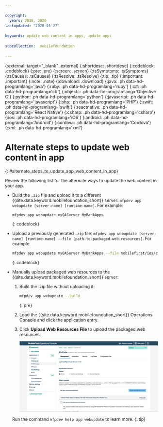 ```yaml
---

copyright:
  years: 2018, 2020
lastupdated: "2020-05-27"

keywords: update web content in apps, update apps

subcollection:  mobilefoundation

---
```


{:external: target="_blank" .external}
{:shortdesc: .shortdesc}
{:codeblock: .codeblock}
{:pre: .pre}
{:screen: .screen}
{:tsSymptoms: .tsSymptoms}
{:tsCauses: .tsCauses}
{:tsResolve: .tsResolve}
{:tip: .tip}
{:important: .important}
{:note: .note}
{:download: .download}
{:java: .ph data-hd-programlang='java'}
{:ruby: .ph data-hd-programlang='ruby'}
{:c#: .ph data-hd-programlang='c#'}
{:objectc: .ph data-hd-programlang='Objective C'}
{:python: .ph data-hd-programlang='python'}
{:javascript: .ph data-hd-programlang='javascript'}
{:php: .ph data-hd-programlang='PHP'}
{:swift: .ph data-hd-programlang='swift'}
{:reactnative: .ph data-hd-programlang='React Native'}
{:csharp: .ph data-hd-programlang='csharp'}
{:ios: .ph data-hd-programlang='iOS'}
{:android: .ph data-hd-programlang='Android'}
{:cordova: .ph data-hd-programlang='Cordova'}
{:xml: .ph data-hd-programlang='xml'}

# Alternate steps to update web content in app
{: #alternate_steps_to_update_app_web_content_in_app}

Review the following list for the alternate ways to update the web content in your app.

* Build the `.zip` file and upload it to a different {{site.data.keyword.mobilefoundation_short}} server:  `mfpdev app webupdate [server-name] [runtime-name]`. For example:

   ```bash
   mfpdev app webupdate myQAServer MyBankApps
   ```
   {: codeblock}

* Upload a previously generated `.zip` file: `mfpdev app webupdate [server-name] [runtime-name] --file [path-to-packaged-web-resources]`. For example:

   ```bash
   mfpdev app webupdate myQAServer MyBankApps --file mobilefirst/ios/com.mfp.myBankApp-1.0.1.zip
   ```
   {: codeblock}

* Manually upload packaged web resources to the {{site.data.keyword.mobilefoundation_short}} server:

   1. Build the .zip file without uploading it:

      ```bash
      mfpdev app webupdate --build
      ```
      {: pre}

   1. Load the {{site.data.keyword.mobilefoundation_short}} Operations Console and click the application entry.
   1. Click **Upload Web Resources File** to upload the packaged web resources.    
  
      ![Upload Direct Update .zip file from the console](images/upload-direct-update-package.png "Upload Direct Update .zip file from the console with the Upload Web Resources File button highlighted")

   Run the command `mfpdev help app webupdate` to learn more.
   {: tip}
